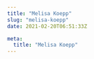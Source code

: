 ```yaml
---
title: "Melisa Koepp"
slug: "melisa-koepp"
date: 2021-02-20T06:51:33Z

meta:
  title: "Melisa Koepp"
---
```


